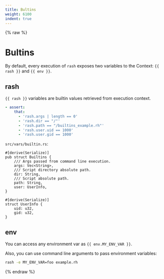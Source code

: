 ```yaml
---
title: Bultins
weight: 6100
indent: true
---
```


{% raw %}
# Bultins

By default, every execution of `rash` exposes two variables to the Context: `{{ rash }}` and
`{{ env }}`.

## rash

`{{ rash }}` variables are builtin values retrieved from execution context.

```yaml
- assert:
    that:
      - 'rash.args | length == 0'
      - 'rash.dir == "/"'
      - 'rash.path == "/builtins_example.rh"'
      - 'rash.user.uid == 1000'
      - 'rash.user.gid == 1000'
```

`src/vars/builtin.rs`:

```rust,no_run,noplaypen
#[derive(Serialize)]
pub struct Builtins {
    /// Args passed from command line execution.
    args: Vec<String>,
    /// Script directory absolute path.
    dir: String,
    /// Script absolute path.
    path: String,
    user: UserInfo,
}

#[derive(Serialize)]
struct UserInfo {
    uid: u32,
    gid: u32,
}
```

## env

You can access any environment var as `{{ env.MY_ENV_VAR }}`.

Also, you can use command line arguments to pass environment variables:

```bash
rash -e MY_ENV_VAR=foo example.rh
```
{% endraw %}